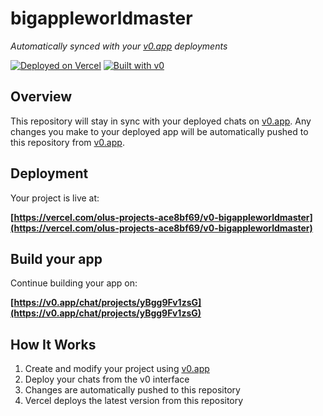 # bigappleworldmaster

*Automatically synced with your [v0.app](https://v0.app) deployments*

[![Deployed on Vercel](https://img.shields.io/badge/Deployed%20on-Vercel-black?style=for-the-badge&logo=vercel)](https://vercel.com/olus-projects-ace8bf69/v0-bigappleworldmaster)
[![Built with v0](https://img.shields.io/badge/Built%20with-v0.app-black?style=for-the-badge)](https://v0.app/chat/projects/yBgg9Fv1zsG)

## Overview

This repository will stay in sync with your deployed chats on [v0.app](https://v0.app).
Any changes you make to your deployed app will be automatically pushed to this repository from [v0.app](https://v0.app).

## Deployment

Your project is live at:

**[https://vercel.com/olus-projects-ace8bf69/v0-bigappleworldmaster](https://vercel.com/olus-projects-ace8bf69/v0-bigappleworldmaster)**

## Build your app

Continue building your app on:

**[https://v0.app/chat/projects/yBgg9Fv1zsG](https://v0.app/chat/projects/yBgg9Fv1zsG)**

## How It Works

1. Create and modify your project using [v0.app](https://v0.app)
2. Deploy your chats from the v0 interface
3. Changes are automatically pushed to this repository
4. Vercel deploys the latest version from this repository